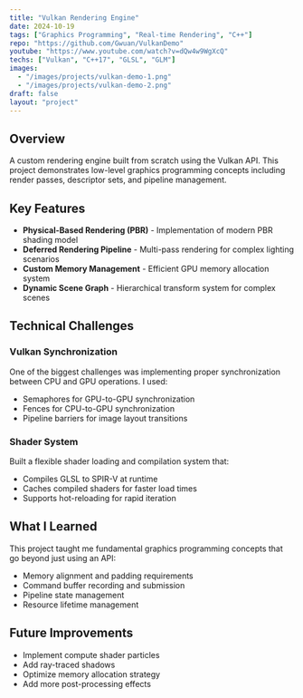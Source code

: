 ```yaml
---
title: "Vulkan Rendering Engine"
date: 2024-10-19
tags: ["Graphics Programming", "Real-time Rendering", "C++"]
repo: "https://github.com/Gwuan/VulkanDemo"
youtube: "https://www.youtube.com/watch?v=dQw4w9WgXcQ"
techs: ["Vulkan", "C++17", "GLSL", "GLM"]
images:
  - "/images/projects/vulkan-demo-1.png"
  - "/images/projects/vulkan-demo-2.png"
draft: false
layout: "project"
---
```


## Overview

A custom rendering engine built from scratch using the Vulkan API. This project demonstrates low-level graphics programming concepts including render passes, descriptor sets, and pipeline management.

## Key Features

- **Physical-Based Rendering (PBR)** - Implementation of modern PBR shading model
- **Deferred Rendering Pipeline** - Multi-pass rendering for complex lighting scenarios
- **Custom Memory Management** - Efficient GPU memory allocation system
- **Dynamic Scene Graph** - Hierarchical transform system for complex scenes

## Technical Challenges

### Vulkan Synchronization
One of the biggest challenges was implementing proper synchronization between CPU and GPU operations. I used:
- Semaphores for GPU-to-GPU synchronization
- Fences for CPU-to-GPU synchronization
- Pipeline barriers for image layout transitions

### Shader System
Built a flexible shader loading and compilation system that:
- Compiles GLSL to SPIR-V at runtime
- Caches compiled shaders for faster load times
- Supports hot-reloading for rapid iteration

## What I Learned

This project taught me fundamental graphics programming concepts that go beyond just using an API:
- Memory alignment and padding requirements
- Command buffer recording and submission
- Pipeline state management
- Resource lifetime management

## Future Improvements

- Implement compute shader particles
- Add ray-traced shadows
- Optimize memory allocation strategy
- Add more post-processing effects